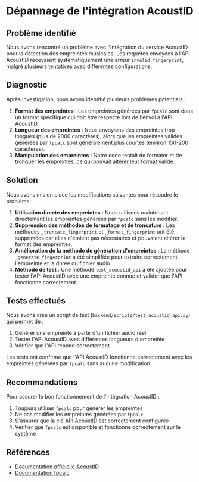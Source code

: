 # Dépannage de l'intégration AcoustID

## Problème identifié

Nous avons rencontré un problème avec l'intégration du service AcoustID pour la détection des empreintes musicales. Les requêtes envoyées à l'API AcoustID recevaient systématiquement une erreur `invalid fingerprint`, malgré plusieurs tentatives avec différentes configurations.

## Diagnostic

Après investigation, nous avons identifié plusieurs problèmes potentiels :

1. **Format des empreintes** : Les empreintes générées par `fpcalc` sont dans un format spécifique qui doit être respecté lors de l'envoi à l'API AcoustID.
2. **Longueur des empreintes** : Nous envoyions des empreintes trop longues (plus de 2000 caractères), alors que les empreintes valides générées par `fpcalc` sont généralement plus courtes (environ 150-200 caractères).
3. **Manipulation des empreintes** : Notre code tentait de formater et de tronquer les empreintes, ce qui pouvait altérer leur format valide.

## Solution

Nous avons mis en place les modifications suivantes pour résoudre le problème :

1. **Utilisation directe des empreintes** : Nous utilisons maintenant directement les empreintes générées par `fpcalc` sans les modifier.
2. **Suppression des méthodes de formatage et de troncature** : Les méthodes `_truncate_fingerprint` et `_format_fingerprint` ont été supprimées car elles n'étaient pas nécessaires et pouvaient altérer le format des empreintes.
3. **Amélioration de la méthode de génération d'empreintes** : La méthode `_generate_fingerprint` a été simplifiée pour extraire correctement l'empreinte et la durée du fichier audio.
4. **Méthode de test** : Une méthode `test_acoustid_api` a été ajoutée pour tester l'API AcoustID avec une empreinte connue et valider que l'API fonctionne correctement.

## Tests effectués

Nous avons créé un script de test (`backend/scripts/test_acoustid_api.py`) qui permet de :

1. Générer une empreinte à partir d'un fichier audio réel
2. Tester l'API AcoustID avec différentes longueurs d'empreinte
3. Vérifier que l'API répond correctement

Les tests ont confirmé que l'API AcoustID fonctionne correctement avec les empreintes générées par `fpcalc` sans aucune modification.

## Recommandations

Pour assurer le bon fonctionnement de l'intégration AcoustID :

1. Toujours utiliser `fpcalc` pour générer les empreintes
2. Ne pas modifier les empreintes générées par `fpcalc`
3. S'assurer que la clé API AcoustID est correctement configurée
4. Vérifier que `fpcalc` est disponible et fonctionne correctement sur le système

## Références

- [Documentation officielle AcoustID](https://acoustid.org/webservice)
- [Documentation fpcalc](https://acoustid.org/chromaprint) 